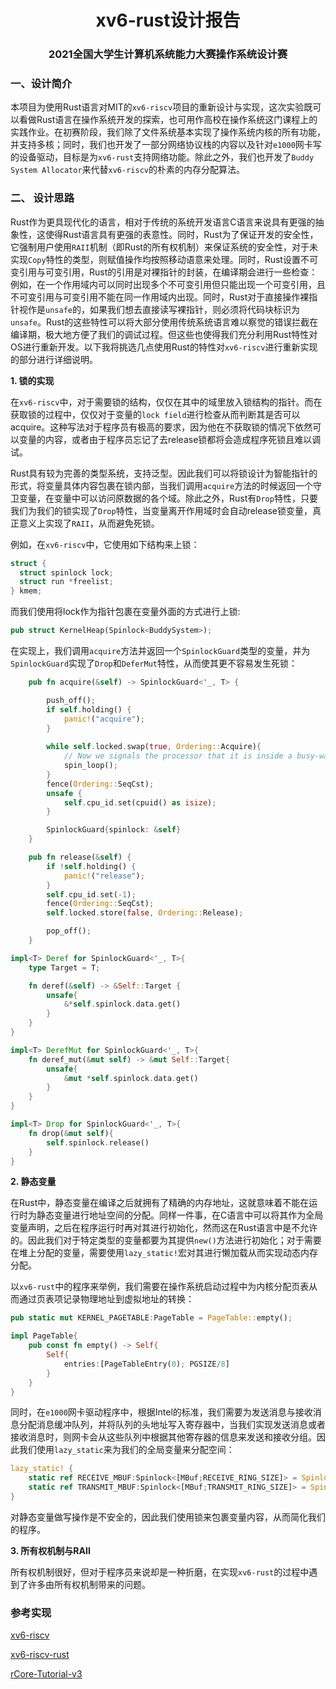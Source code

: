 <h1>
    <center>xv6-rust设计报告</center>
</h1>

<h3><center>2021全国大学生计算机系统能力大赛操作系统设计赛</center></h3>

### 一、设计简介

本项目为使用Rust语言对MIT的`xv6-riscv`项目的重新设计与实现，这次实验既可以看做Rust语言在操作系统开发的探索，也可用作高校在操作系统这门课程上的实践作业。在初赛阶段，我们除了文件系统基本实现了操作系统内核的所有功能，并支持多核；同时，我们也开发了一部分网络协议栈的内容以及针对`e1000`网卡写的设备驱动，目标是为`xv6-rust`支持网络功能。除此之外，我们也开发了`Buddy System Allocator`来代替`xv6-riscv`的朴素的内存分配算法。

### 二、 设计思路

Rust作为更具现代化的语言，相对于传统的系统开发语言C语言来说具有更强的抽象性，这使得Rust语言具有更强的表意性。同时，Rust为了保证开发的安全性，它强制用户使用`RAII`机制（即Rust的所有权机制）来保证系统的安全性，对于未实现`Copy`特性的类型，则赋值操作均按照移动语意来处理。同时，Rust设置不可变引用与可变引用，Rust的引用是对裸指针的封装，在编译期会进行一些检查：例如，在一个作用域内可以同时出现多个不可变引用但只能出现一个可变引用，且不可变引用与可变引用不能在同一作用域内出现。同时，Rust对于直接操作裸指针视作是`unsafe`的，如果我们想去直接读写裸指针，则必须将代码块标识为`unsafe`。Rust的这些特性可以将大部分使用传统系统语言难以察觉的错误拦截在编译期，极大地方便了我们的调试过程。但这些也使得我们充分利用Rust特性对OS进行重新开发。以下我将挑选几点使用Rust的特性对`xv6-riscv`进行重新实现的部分进行详细说明。

**1. 锁的实现**

在`xv6-riscv`中，对于需要锁的结构，仅仅在其中的域里放入锁结构的指针。而在获取锁的过程中，仅仅对于变量的`lock field`进行检查从而判断其是否可以acquire。这种写法对于程序员有极高的要求，因为他在不获取锁的情况下依然可以变量的内容，或者由于程序员忘记了去release锁都将会造成程序死锁且难以调试。

Rust具有较为完善的类型系统，支持泛型。因此我们可以将锁设计为智能指针的形式，将变量具体内容包裹在锁内部，当我们调用`acquire`方法的时候返回一个守卫变量，在变量中可以访问原数据的各个域。除此之外，Rust有`Drop`特性，只要我们为我们的锁实现了`Drop`特性，当变量离开作用域时会自动release锁变量，真正意义上实现了`RAII`，从而避免死锁。

例如，在`xv6-riscv`中，它使用如下结构来上锁：

```c
struct {
  struct spinlock lock;
  struct run *freelist;
} kmem;
```

而我们使用将lock作为指针包裹在变量外面的方式进行上锁:

```rust
pub struct KernelHeap(Spinlock<BuddySystem>);
```

在实现上，我们调用`acquire`方法并返回一个`SpinlockGuard`类型的变量，并为`SpinlockGuard`实现了`Drop`和`DeferMut`特性，从而使其更不容易发生死锁：

```rust
    pub fn acquire(&self) -> SpinlockGuard<'_, T> {

        push_off();
        if self.holding() {
            panic!("acquire");
        }
        
        while self.locked.swap(true, Ordering::Acquire){
            // Now we signals the processor that it is inside a busy-wait spin-loop 
            spin_loop();
        }
        fence(Ordering::SeqCst);
        unsafe {
            self.cpu_id.set(cpuid() as isize);
        }

        SpinlockGuard{spinlock: &self}
    }

    pub fn release(&self) {
        if !self.holding() {
            panic!("release");
        }
        self.cpu_id.set(-1);
        fence(Ordering::SeqCst);
        self.locked.store(false, Ordering::Release);

        pop_off();
    }
```



```rust
impl<T> Deref for SpinlockGuard<'_, T>{
    type Target = T;

    fn deref(&self) -> &Self::Target {
        unsafe{
            &*self.spinlock.data.get()
        }
    }
}   

impl<T> DerefMut for SpinlockGuard<'_, T>{
    fn deref_mut(&mut self) -> &mut Self::Target{
        unsafe{
            &mut *self.spinlock.data.get()
        }
    }
}

impl<T> Drop for SpinlockGuard<'_, T>{
    fn drop(&mut self){
        self.spinlock.release()
    }
}

```

**2. 静态变量**

在Rust中，静态变量在编译之后就拥有了精确的内存地址，这就意味着不能在运行时为静态变量进行地址空间的分配。同样一件事，在C语言中可以将其作为全局变量声明，之后在程序运行时再对其进行初始化，然而这在Rust语言中是不允许的。因此我们对于特定类型的变量都要为其提供`new()`方法进行初始化；对于需要在堆上分配的变量，需要使用`lazy_static!`宏对其进行懒加载从而实现动态内存分配。

以`xv6-rust`中的程序来举例，我们需要在操作系统启动过程中为内核分配页表从而通过页表项记录物理地址到虚拟地址的转换：

```rust
pub static mut KERNEL_PAGETABLE:PageTable = PageTable::empty();
```

```rust
impl PageTable{
    pub const fn empty() -> Self{
        Self{
            entries:[PageTableEntry(0); PGSIZE/8]
        }
    }
}
```

同时，在`e1000`网卡驱动程序中，根据Intel的标准，我们需要为发送消息与接收消息分配消息缓冲队列，并将队列的头地址写入寄存器中，当我们实现发送消息或者接收消息时，则网卡会从这些队列中根据其他寄存器的信息来发送和接收分组。因此我们使用`lazy_static`来为我们的全局变量来分配空间：

```rust
lazy_static! {
    static ref RECEIVE_MBUF:Spinlock<[MBuf;RECEIVE_RING_SIZE]> = Spinlock::new(array![_ => MBuf::new();RECEIVE_RING_SIZE], "receive_mbuf");
    static ref TRANSMIT_MBUF:Spinlock<[MBuf;TRANSMIT_RING_SIZE]> = Spinlock::new(array![_ => MBuf::new();TRANSMIT_RING_SIZE], "transmit_mbuf");
}
```

对静态变量做写操作是不安全的，因此我们使用锁来包裹变量内容，从而简化我们的程序。

**3. 所有权机制与RAII**

所有权机制很好，但对于程序员来说却是一种折磨，在实现`xv6-rust`的过程中遇到了许多由所有权机制带来的问题。

### 参考实现

[xv6-riscv](https://github.com/mit-pdos/xv6-riscv)

[xv6-riscv-rust](https://github.com/Jaic1/xv6-riscv-rust)

[rCore-Tutorial-v3](https://github.com/rcore-os/rCore-Tutorial-v3)